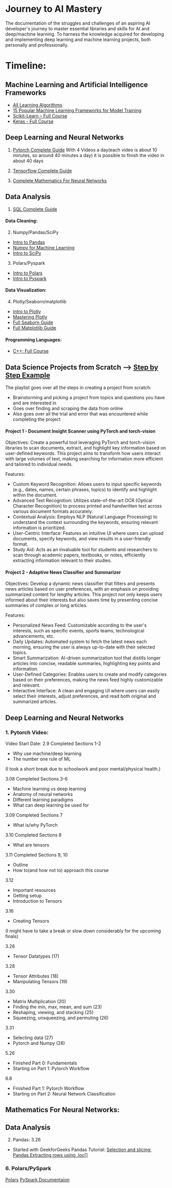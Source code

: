 # Journey to AI Mastery
The documentation of the struggles and challenges of an aspiring AI developer's journey to master essential libraries and skills for AI and deep/machine learning. To harness the knowledge acquired for developing and implementing deep learning and machine learning projects, both personally and professionally.  

# Timeline:

## Machine Learning and Artificial Intelligence Frameworks
- [All Learning Algorithms](https://www.youtube.com/watch?v=BT6Aw6Q75Yg)
- [15 Popular Machine Learning Frameworks for Model Training](https://www.projectpro.io/article/machine-learning-frameworks/509)
- [Scikit-Learn – Full Course](https://www.youtube.com/watch?v=hDKCxebp88A)
- [Keras - Full Course](https://www.youtube.com/watch?v=qFJeN9V1ZsI)

## Deep Learning and Neural Networks
1. [Pytorch Complete Guide](https://www.youtube.com/watch?v=Z_ikDlimN6A&t=2364s&pp=ygUHcHl0b3JjaA%3D%3D)
With 4 Videos a day(each video is about 10 minutes, so around 40 minutes a day) it is possible to finish the video in about 40 days

2. [Tensorflow Complete Guide](https://www.youtube.com/watch?v=tpCFfeUEGs8)

3. [Complete Mathematics For Neural Networks](https://www.youtube.com/watch?v=Ixl3nykKG9M&t=1s&pp=ygUhY29tcGxldGUgbWF0aCBmb3IgbmV1cmFsIG5ldHdvcmtz)

## Data Analysis
1. [SQL Complete Guide](https://www.youtube.com/watch?v=HXV3zeQKqGY)

#### Data Cleaning:
2. Numpy/Pandas/SciPy
- [Intro to Pandas](https://www.youtube.com/playlist?list=PLUaB-1hjhk8GZOuylZqLz-Qt9RIdZZMBE)
- [Numpy for Machine Learning](https://www.youtube.com/playlist?list=PLCC34OHNcOtpalASMlX2HHdsLNipyyhbK)
- [Intro to SciPy](https://www.youtube.com/playlist?list=PL1A5nGiCuuctkzARw3rfKIKUJEmby3X14)
3. Polars/Pyspark
- [Intro to Polars](https://www.youtube.com/playlist?list=PLo9Vi5B84_dfAuwJqNYG4XhZMrGTF3sBx)
- [Intro to Pyspark](https://www.youtube.com/watch?v=_C8kWso4ne4&pp=ygUZY29tcGxldGUgZ3VpZGUgdG8gcHlzcGFyaw%3D%3D)

#### Data Visualization:
4. Plotly/Seaborn/matplotlib
- [Intro to Plotly](https://www.youtube.com/playlist?list=PLBSCvBlTOLa8rf2kGkP_Bx5xXqT-er4Yq)
- [Mastering Plotly](https://www.youtube.com/watch?v=GGL6U0k8WYA&pp=ygUYY29tcGxldGUgZ3VpZGUgdG8gcGxvdGx5)
- [Full Seaborn Guide](https://www.youtube.com/playlist?list=PL4GjoPPG4VqOAwSNw2I-PXUcjw1frHmW2)
- [Full Matplotlib Guide](https://www.youtube.com/watch?v=OZOOLe2imFo&pp=ygUcY29tcGxldGUgZ3VpZGUgdG8gbWF0cGxvdGxpYg%3D%3D)

#### Programming Languages:
- [C++: Full Course](https://www.youtube.com/watch?v=vLnPwxZdW4Y)

## Data Science Projects from Scratch --> [Step by Step Example](https://www.youtube.com/playlist?list=PL2zq7klxX5ASFejJj80ob9ZAnBHdz5O1t)
The playlist goes over all the steps in creating a project from scratch:
- Brainstorming and picking a project from topics and questions you have and are interested in
- Goes over finding and scraping the data from online
- Also goes over all the trial and error that was encountered while completing the project

#### Project 1 - Document Insight Scanner using PyTorch and torch-vision
Objectives:
Create a powerful tool leveraging PyTorch and torch-vision libraries to scan documents, extract, and highlight key information based on user-defined keywords. This project aims to transform how users interact with large volumes of text, making searching for information more efficient and tailored to individual needs.

Features:
- Custom Keyword Recognition: Allows users to input specific keywords (e.g., dates, names, certain phrases, topics) to identify and highlight within the document.
- Advanced Text Recognition: Utilizes state-of-the-art OCR (Optical Character Recognition) to process printed and handwritten text across various document formats accurately.
- Contextual Analysis: Employs NLP (Natural Language Processing) to understand the context surrounding the keywords, ensuring relevant information is prioritized.
- User-Centric Interface: Features an intuitive UI where users can upload documents, specify keywords, and view results in a user-friendly format.
- Study Aid: Acts as an invaluable tool for students and researchers to scan through academic papers, textbooks, or notes, efficiently extracting information relevant to their studies.



#### Project 2 - Adaptive News Classifier and Summarizer
Objectives:
Develop a dynamic news classifier that filters and presents news articles based on user preferences, with an emphasis on providing summarized content for lengthy articles. This project not only keeps users informed about their interests but also saves time by presenting concise summaries of complex or long articles.

Features:
- Personalized News Feed: Customizable according to the user's interests, such as specific events, sports teams, technological advancements, etc.
- Daily Updates: Automated system to fetch the latest news each morning, ensuring the user is always up-to-date with their selected topics.
- Smart Summarization: AI-driven summarization tool that distills longer articles into concise, readable summaries, highlighting key points and information.
- User-Defined Categories: Enables users to create and modify categories based on their preferences, making the news feed highly customizable and relevant.
- Interactive Interface: A clean and engaging UI where users can easily select their interests, adjust preferences, and read both original and summarized articles.





## Deep Learning and Neural Networks
### 1. Pytorch Video:

Video Start Date: 2.9
Completed Sections 1-2
- Why use machine/deep learning
- The number one rule of ML

(I took a short break due to schoolwork and poor mental/physical health.)

3.08
Completed Sections 3-6
- Machine learning vs deep learning
- Anatomy of neural networks
- Different learning paradigms
- What can deep learning be used for

3.09
Completed Sections 7
- What is/why PyTorch

3.10
Completed Sections 8
- What are tensors

3.11
Completed Sections 9, 10
- Outline
- How to(and how not to) approach this course

3.12
- Important resources
- Getting setup
- Introduction to Tensors

3.16
- Creating Tensors


(I might have to take a break or slow down considerably for the upcoming finals)

3.26
- Tensor Datatypes (17)

3.28
- Tensor Attributes (18)
- Manipulating Tensors (19)
 
3.30
- Matrix Multiplication (20)
- Finding the min, max, mean, and sum (23)
- Reshaping, viewing, and stacking (25)
- Squeezing, unsqueezing, and permuting (26)

 3.31
- Selecting data (27)
- Pytorch and Numpy (28)

5.26
- Finished Part 0: Fundamentals
- Starting on Part 1: Pytorch Workflow

6.8
- Finished Part 1: Pytorch Workflow
- Starting on Part 2: Neural Network Classification

## Mathematics For Neural Networks:



## Data Analysis 
2. Pandas:
3.26
- Started with GeekforGeeks Pandas Tutorial: [Selection and slicing: Pandas Extracting rows using .loc[]](https://www.geeksforgeeks.org/python-pandas-extracting-rows-using-loc/?ref=next_article)


### 6. Polars/PySpark
[Polars](https://realpython.com/polars-python/)
[PySpark Documentaion](https://domino.ai/data-science-dictionary/pyspark)

















